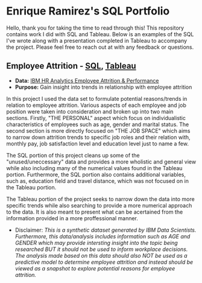 # Enrique Ramirez's SQL Portfolio

Hello, thank you for taking the time to read through this! This repository contains work I did with SQL and Tableau. Below is an examples of the SQL I've wrote along with a presentation completed in Tableau to accompany the project. Please feel free to reach out at with any feedback or questions.

## Employee Attrition - **[SQL](https://github.com/EnriqueEdRamirez/SQL-Project/blob/main/Employee_Attrition.sql)**, **[Tableau](https://public.tableau.com/views/Employee_Attrition_17381014505230/Introduction_1?:language=en-US&:sid=&:redirect=auth&:display_count=n&:origin=viz_share_link)**
- **Data:** [IBM HR Analytics Employee Attrition & Performance](https://www.kaggle.com/datasets/pavansubhasht/ibm-hr-analytics-attrition-dataset)
- **Purpose:** Gain insight into trends in relationship with employee attrition

In this project I used the data set to formulate potential reasons/trends in relation to employee attrition. Various aspects of each employee and job position were taken into consideration and broken up into two main sections. Firstly, "THE PERSONAL" aspect which focus on individualistic characteristics of employees such as age, gender and marital status. The second section is more directly focused on "THE JOB SPACE" which aims to narrow down attrition trends to specific job roles and their relation with, monthly pay, job satisfaction level and education level just to name a few.

The SQL portion of this project cleans up some of the "unused/uneccessary" data and provides a more wholistic and general view while also including many of the numerical values found in the Tableau portion. Furthermore, the SQL portion also contains additional variables, such as, education field and travel distance, which was not focused on in the Tableau portion.

The Tableau portion of the project seeks to narrow down the data into more specific trends while also searching to provide a more numerical approach to the data. It is also meant to present what can be acertained from the information provided in a more proffessional manner.
  
* Disclaimer: *This is a synthetic dataset generated by IBM Data Scientists. Furthermore, this data/analysis includes information such as AGE and GENDER which may provide intersting insight into the topic being researched BUT it should not be used to inform workplace decisions. The analysis made based on this data should also NOT be used as a predictive model to determine employee attrition and instead should be viewed as a snapshot to explore potential reasons for employee attrition.*
